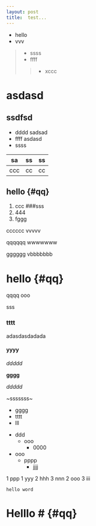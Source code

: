 ```yaml
---
layout: post
title:	test...
---
```



>
* hello
* vvv

>* ssss
>* ffff
>>* xccc

# asdasd

## ssdfsd

* dddd
		sadsad
* ffff
		asdasd
* ssss


sa|ss|ss
--|---|--
ccc|cc|cc

hello {#qq}
-----


1. ccc
###sss
2. 444
3. fggg

cccccc
vvvvv

qqqqqq
	wwwwwww


gggggg
		vbbbbbbb


# hello {#qq}



qqqq
ooo

sss

### tttt

adasdasdadada

#### yyyy

*ddddd*

**gggg**

_ddddd_



~sssssss~

- gggg
- tttt
- lll



* ddd
	* ooo
		* 0000
* ooo
	* pppp
		* jjjj

1 ppp
	1 yyy
	2 hhh
	3 nnn
2 ooo
3 iii

```
hello word
```




# Helllo # {#qq}
